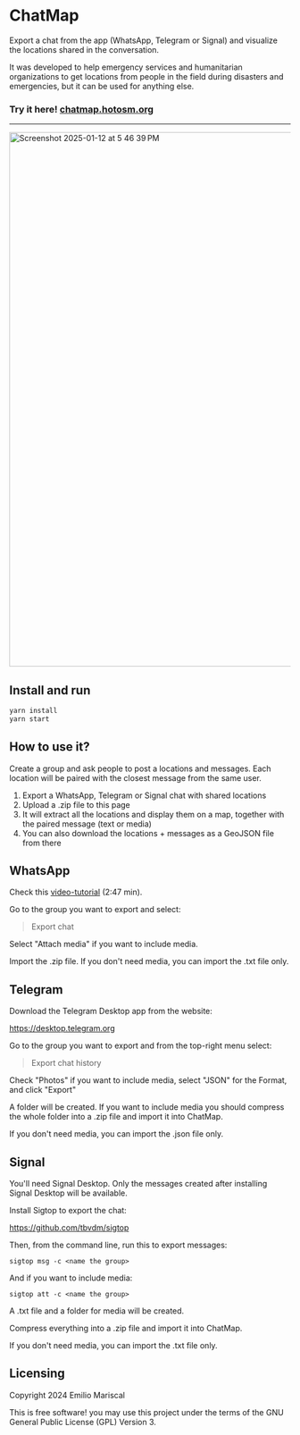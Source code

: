 # ChatMap

Export a chat from the app (WhatsApp, Telegram or Signal) and visualize the locations shared in the conversation.

It was developed to help emergency services and humanitarian organizations to get
locations from people in the field during disasters and emergencies, but it can
be used for anything else.

### Try it here! [chatmap.hotosm.org](https://chatmap.hotosm.org)

---

<img width="957" alt="Screenshot 2025-01-12 at 5 46 39 PM" src="https://github.com/user-attachments/assets/27356785-b5ed-424d-b45e-63af4fc87673" />

## Install and run

```bash
yarn install
yarn start
```

## How to use it?

Create a group and ask people to post a locations and messages. Each location will be paired 
with the closest message from the same user.

1. Export a WhatsApp, Telegram or Signal chat with shared locations
2. Upload a .zip file to this page
3. It will extract all the locations and display them on a map, together with the paired message (text or media)
4. You can also download the locations + messages as a GeoJSON file from there

## WhatsApp

Check this [video-tutorial](https://www.youtube.com/watch?v=ScHgVhyj1aw) (2:47 min).

Go to the group you want to export and select:

> Export chat

Select "Attach media" if you want to include media.

Import the .zip file. If you don't need media, you can import the .txt file only.

## Telegram

Download the Telegram Desktop app from the website:

https://desktop.telegram.org

Go to the group you want to export and from the top-right menu select:

> Export chat history

Check "Photos" if you want to include media, select "JSON" for the Format,
and click "Export"

A folder will be created. If you want to include media you should compress
the whole folder into a .zip file and import it into ChatMap.

If you don't need media, you can import the .json file only.

## Signal

You'll need Signal Desktop. Only the messages created after installing
Signal Desktop will be available.

Install Sigtop to export the chat:

https://github.com/tbvdm/sigtop

Then, from the command line, run this to export messages:

`sigtop msg -c <name the group>`

And if you want to include media:

`sigtop att -c <name the group>`

A .txt file and a folder for media will be created.

Compress everything into a .zip file and import it into ChatMap.

If you don't need media, you can import the .txt file only.

## Licensing

Copyright 2024 Emilio Mariscal

This is free software! you may use this project under the terms of the GNU General Public License (GPL) Version 3.
